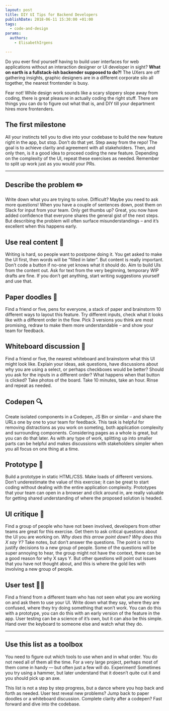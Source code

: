 ```yaml
---
layout: post
title: DIY UI Tips for Backend Developers
publishDate: 2018-06-11 15:30:00 +01:00
tags:
  - code-and-design
params:
  authors:
    - ElisabethIrgens

---
```


Do you ever find yourself having to build user interfaces for web applications without an interaction designer or UI developer in sight? **What on earth is a fullstack-ish backender supposed to do?!** The UXers are off gathering insights, graphic designers are in a different corporate silo all together, the nearest frontender is busy.

Fear not! While design work sounds like a scary slippery slope away from coding, there is great pleasure in actually coding the right stuff. There are things you can do to figure out what that is, and DIY till your department hires more frontenders.

## The first milestone

All your instincts tell you to dive into your codebase to build the new feature right in the app, but stop. Don’t do that yet. Step away from the repo! The goal is to achieve clarity and agreement with all stakeholders. Then, and only then, is it a good idea to proceed coding the new feature. Depending on the complexity of the UI, repeat these exercises as needed. Remember to split up work just as you would your PRs.

---

## Describe the problem ✏️

Write down what you are trying to solve. Difficult? Maybe you need to ask more questions! When you have a couple of sentences down, post them on Slack for input from your team. Only get thumbs up? Great, you now have added confidence that everyone shares the general gist of the next steps. But describing the problem will often surface misunderstandings – and it’s excellent when this happens early.

## Use real content 🚨

Writing is hard, so people want to postpone doing it. You get asked to make the UI first, then words will be ”filled in later”. But content is really important. Don’t code a button if no-one yet knows what it should do. Aim to build UIs from the content out. Ask for text from the very beginning, temporary WIP drafts are fine. If you don’t get anything, start writing suggestions yourself and use that.

## Paper doodles 💭

Find a friend or five, pens for everyone, a stack of paper and brainstorm 10 different ways to layout this feature. Try different inputs, check what it looks like with a different order in the flow. Pick 3 versions you think are most promising, redraw to make them more understandable – and show your team for feedback.

## Whiteboard discussion 💬

Find a friend or five, the nearest whiteboard and brainstorm what this UI might look like. Explain your ideas, ask questions, have discussions about why you are using a select, or perhaps checkboxes would be better? Should you ask for the inputs in a different order? What happens when that button is clicked? Take photos of the board.  Take 10 minutes, take an hour. Rinse and repeat as needed.

## Codepen 🔍

Create isolated components in a Codepen, JS Bin or similar – and share the URLs one by one to your team for feedback. This task is helpful for removing distractions as you work on someting, both application complexity and surrounding components. Considering pages as a whole is great, but you can do that later. As with any type of work, splitting up into smaller parts can be helpful and makes discussions with stakeholders simpler when you all focus on one thing at a time.

## Prototype 🔨

Build a prototype in static HTML/CSS. Make loads of different versions. Don’t underestimate the value of this exercise; it can be great to start coding without dealing with the entire application complexity. Prototypes that your team can open in a browser and click around in, are really valuable for getting shared understanding of where the proposed solution is headed.

## UI critique 🤔

Find a group of people who have not been involved, developers from other teams are great for this exercise. Get them to ask critical questions about the UI you are working on. _Why does this arrow point down? Why does this X say Y?_ Take notes, but don’t answer the questions. The point is not to justify decisions to a new group of people. Some of the questions will be super annoying to hear, the group might not have the context, there can be a good reason for why X says Y. But other questions will point out issues that you have not thought about, and this is where the gold lies with involving a new group of people.

## User test 👩‍💻

Find a friend from a different team who has not seen what you are working on and ask them to use your UI. Write down what they say, where they are confused, where they try doing something that won’t work. You can do this with a prototype, you can do this with an early version of the feature in the app. User testing can be a science of it’s own, but it can also be this simple. Hand over the keyboard to someone else and watch what they do.

---

## Use this list as a toolbox

You need to figure out which tools to use when and in what order. You do not need all of them all the time. For a very large project, perhaps most of them come in handy — but often just a few will do. Experiment! Sometimes you try using a hammer, but later understand that it doesn’t quite cut it and you should pick up an axe.

This list is not a step by step progress, but a dance where you hop back and forth as needed. User test reveal new problems? Jump back to paper doodles or a whiteboard discussion. Complete clarity after a codepen? Fast forward and dive into the codebase.
